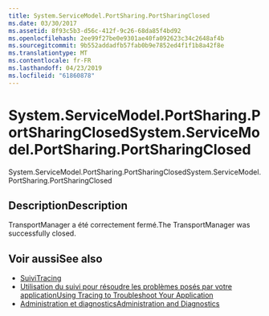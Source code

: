 ```yaml
---
title: System.ServiceModel.PortSharing.PortSharingClosed
ms.date: 03/30/2017
ms.assetid: 8f93c5b3-d56c-412f-9c26-68da85f4bd92
ms.openlocfilehash: 2ee99f27be0e9301ae40fa092623c34c2648af4b
ms.sourcegitcommit: 9b552addadfb57fab0b9e7852ed4f1f1b8a42f8e
ms.translationtype: MT
ms.contentlocale: fr-FR
ms.lasthandoff: 04/23/2019
ms.locfileid: "61860878"
---
```

# <a name="systemservicemodelportsharingportsharingclosed"></a><span data-ttu-id="f2d8a-102">System.ServiceModel.PortSharing.PortSharingClosed</span><span class="sxs-lookup"><span data-stu-id="f2d8a-102">System.ServiceModel.PortSharing.PortSharingClosed</span></span>
<span data-ttu-id="f2d8a-103">System.ServiceModel.PortSharing.PortSharingClosed</span><span class="sxs-lookup"><span data-stu-id="f2d8a-103">System.ServiceModel.PortSharing.PortSharingClosed</span></span>  
  
## <a name="description"></a><span data-ttu-id="f2d8a-104">Description</span><span class="sxs-lookup"><span data-stu-id="f2d8a-104">Description</span></span>  
 <span data-ttu-id="f2d8a-105">TransportManager a été correctement fermé.</span><span class="sxs-lookup"><span data-stu-id="f2d8a-105">The TransportManager was successfully closed.</span></span>  
  
## <a name="see-also"></a><span data-ttu-id="f2d8a-106">Voir aussi</span><span class="sxs-lookup"><span data-stu-id="f2d8a-106">See also</span></span>

- [<span data-ttu-id="f2d8a-107">Suivi</span><span class="sxs-lookup"><span data-stu-id="f2d8a-107">Tracing</span></span>](../../../../../docs/framework/wcf/diagnostics/tracing/index.md)
- [<span data-ttu-id="f2d8a-108">Utilisation du suivi pour résoudre les problèmes posés par votre application</span><span class="sxs-lookup"><span data-stu-id="f2d8a-108">Using Tracing to Troubleshoot Your Application</span></span>](../../../../../docs/framework/wcf/diagnostics/tracing/using-tracing-to-troubleshoot-your-application.md)
- [<span data-ttu-id="f2d8a-109">Administration et diagnostics</span><span class="sxs-lookup"><span data-stu-id="f2d8a-109">Administration and Diagnostics</span></span>](../../../../../docs/framework/wcf/diagnostics/index.md)
